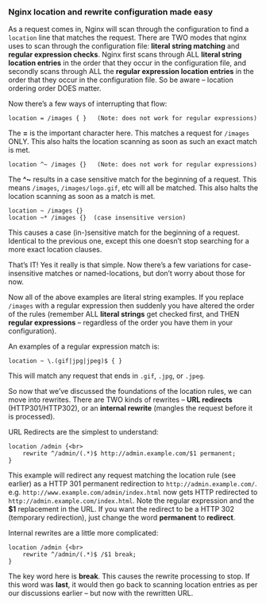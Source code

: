 
### Nginx location and rewrite configuration made easy ###

As a request comes in, Nginx will scan
through the configuration to find a `location` line that matches the request.
There are TWO modes that nginx uses to scan through the configuration file:
**literal string matching** and **regular expression checks**.
Nginx first scans through ALL **literal string location entries** in the order that
they occur in the configuration file, and 
secondly scans through ALL the **regular expression location entries** in the order that 
they occur in the configuration file.
So be aware – location ordering order DOES matter.

Now there’s a few ways of interrupting that flow:

```
location = /images { }   (Note: does not work for regular expressions)
```

The **=** is the important character here.  This matches a request for `/images` ONLY.
This also halts the location scanning as soon as such an exact match is met.

```
location ^~ /images {}   (Note: does not work for regular expressions)
```
    
The **^~** results in a case sensitive match for the beginning of a request.
This means `/images`, `/images/logo.gif`, etc will all be matched.
This also halts the location scanning as soon as a match is met.

```
location ~ /images {}
location ~* /images {}  (case insensitive version)
```

This causes a case (in-)sensitive match for the beginning of a request.
Identical to the previous one, except this one doesn’t stop searching
for a more exact location clauses.

That’s IT!  Yes it really is that simple.
Now there’s a few variations for case-insensitive matches or named-locations,
but don’t worry about those for now.

Now all of the above examples are literal string examples.
If you replace `/images` with a regular expression then suddenly you have altered the order of the rules
(remember ALL **literal strings** get checked first, and THEN **regular expressions** –
regardless of the order you have them in your configuration).

An examples of a regular expression match is:

    location ~ \.(gif|jpg|jpeg)$ { }

This will match any request that ends in `.gif`, `.jpg`, or `.jpeg`.

So now that we’ve discussed the foundations of the location rules, we can move into rewrites.
There are TWO kinds of rewrites – **URL redirects** (HTTP301/HTTP302), or an **internal rewrite**
(mangles the request before it is processed).

URL Redirects are the simplest to understand:

```
location /admin {<br>
    rewrite ^/admin/(.*)$ http://admin.example.com/$1 permanent;
}
```

This example will redirect any request matching the location rule (see earlier)
as a HTTP 301 permanent redirection to `http://admin.example.com/`.
e.g. `http://www.example.com/admin/index.html` now gets HTTP redirected 
to `http://admin.example.com/index.html`.
Note the regular expression and the **$1** replacement in the URL.
If you want the redirect to be a HTTP 302 (temporary redirection),
just change the word **permanent** to **redirect**.

Internal rewrites are a little more complicated:

```
location /admin {<br>
    rewrite ^/admin/(.*)$ /$1 break;
}
```

The key word here is **break**.  This causes the rewrite processing to stop.
If this word was **last**, it would then go back to scanning location entries
as per our discussions earlier – but now with the rewritten URL.
